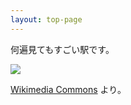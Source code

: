 ```yaml
---
layout: top-page
---
```

何遍見てもすごい駅です。

[![](https://upload.wikimedia.org/wikipedia/commons/thumb/5/57/150504_Takamatsu_Station_Takamatsu_Kagawa_pref_Japan02s3.jpg/1024px-150504_Takamatsu_Station_Takamatsu_Kagawa_pref_Japan02s3.jpg)](https://commons.wikimedia.org/wiki/File:150504_Takamatsu_Station_Takamatsu_Kagawa_pref_Japan02s3.jpg)

[Wikimedia Commons](https://commons.wikimedia.org/) より。

